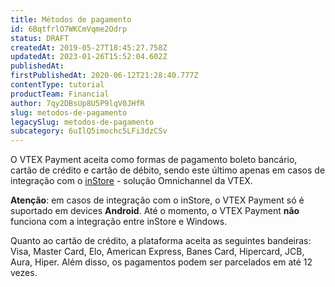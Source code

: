 ```yaml
---
title: Métodos de pagamento
id: 6BqtfrlO7WKCmVqme2Odrp
status: DRAFT
createdAt: 2019-05-27T18:45:27.758Z
updatedAt: 2023-01-26T15:52:04.602Z
publishedAt: 
firstPublishedAt: 2020-06-12T21:28:40.777Z
contentType: tutorial
productTeam: Financial
author: 7qy2DBsUp8U5P9lqV0JHfR
slug: metodos-de-pagamento
legacySlug: metodos-de-pagamento
subcategory: 6uIlQ5imochc5LFi3dzCSv
---
```


O VTEX Payment aceita como formas de pagamento boleto bancário, cartão de crédito e cartão de débito, sendo este último apenas em casos de integração com o [inStore](https://help.vtex.com/pt/tracks/instore-primeiros-passos--6N0QlieWqboSVU2ehgAVAb) - solução Omnichannel da VTEX.

<div class="alert alert-danger">
<strong>Atenção</strong>: em casos de integração com o inStore, o VTEX Payment só é suportado em devices <strong>Android</strong>. Até o momento, o VTEX Payment <strong>não</strong> funciona com a integração entre inStore e Windows.  
</div>

Quanto ao cartão de crédito, a plataforma aceita as seguintes bandeiras: Visa, Master Card, Elo, American Express, Banes Card, Hipercard, JCB, Aura, Hiper. Além disso, os pagamentos podem ser parcelados em até 12 vezes.
